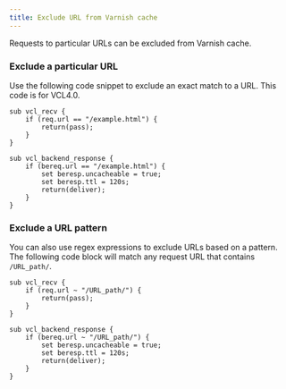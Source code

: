 ```yaml
---
title: Exclude URL from Varnish cache
---
```


Requests to particular URLs can be excluded from Varnish cache.

### Exclude a particular URL

Use the following code snippet to exclude an exact match to a URL. This code is for VCL4.0.

``` vcl
sub vcl_recv {
    if (req.url == "/example.html") {
        return(pass);
    }
}

sub vcl_backend_response {
    if (bereq.url == "/example.html") {
        set beresp.uncacheable = true;
        set beresp.ttl = 120s;
        return(deliver);
    }
}
```


### Exclude a URL pattern

You can also use regex expressions to exclude URLs based on a pattern.
The following code block will match any request URL that contains `/URL_path/`.

``` vcl
sub vcl_recv {
    if (req.url ~ "/URL_path/") {
        return(pass);
    }
}

sub vcl_backend_response {
    if (bereq.url ~ "/URL_path/") {
        set beresp.uncacheable = true;
        set beresp.ttl = 120s;
        return(deliver);
    }
}
```